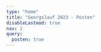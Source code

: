 ```yaml
---
type: "home"
title: "Georgslauf 2023 - Posten"
disableLastmod: true
nav: 2
query:
  posten: true
---
```


